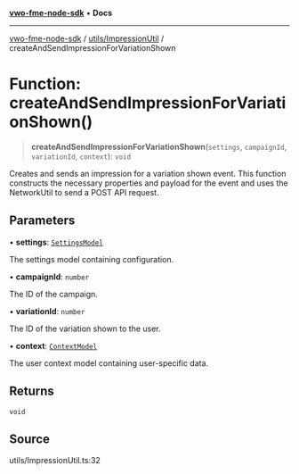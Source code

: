 [**vwo-fme-node-sdk**](../../../README.md) • **Docs**

---

[vwo-fme-node-sdk](../../../modules.md) / [utils/ImpressionUtil](../README.md) / createAndSendImpressionForVariationShown

# Function: createAndSendImpressionForVariationShown()

> **createAndSendImpressionForVariationShown**(`settings`, `campaignId`, `variationId`, `context`): `void`

Creates and sends an impression for a variation shown event.
This function constructs the necessary properties and payload for the event
and uses the NetworkUtil to send a POST API request.

## Parameters

• **settings**: [`SettingsModel`](../../../models/settings/SettingsModel/classes/SettingsModel.md)

The settings model containing configuration.

• **campaignId**: `number`

The ID of the campaign.

• **variationId**: `number`

The ID of the variation shown to the user.

• **context**: [`ContextModel`](../../../models/user/ContextModel/classes/ContextModel.md)

The user context model containing user-specific data.

## Returns

`void`

## Source

utils/ImpressionUtil.ts:32
